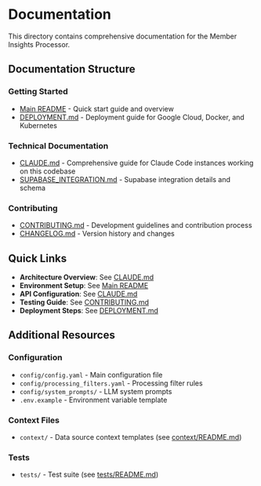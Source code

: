# Documentation

This directory contains comprehensive documentation for the Member Insights Processor.

## Documentation Structure

### Getting Started
- [Main README](../README.md) - Quick start guide and overview
- [DEPLOYMENT.md](DEPLOYMENT.md) - Deployment guide for Google Cloud, Docker, and Kubernetes

### Technical Documentation
- [CLAUDE.md](CLAUDE.md) - Comprehensive guide for Claude Code instances working on this codebase
- [SUPABASE_INTEGRATION.md](SUPABASE_INTEGRATION.md) - Supabase integration details and schema

### Contributing
- [CONTRIBUTING.md](../CONTRIBUTING.md) - Development guidelines and contribution process
- [CHANGELOG.md](../CHANGELOG.md) - Version history and changes

## Quick Links

- **Architecture Overview**: See [CLAUDE.md](CLAUDE.md#architecture-overview)
- **Environment Setup**: See [Main README](../README.md#setup)
- **API Configuration**: See [CLAUDE.md](CLAUDE.md#environment-variables)
- **Testing Guide**: See [CONTRIBUTING.md](../CONTRIBUTING.md#testing)
- **Deployment Steps**: See [DEPLOYMENT.md](DEPLOYMENT.md)

## Additional Resources

### Configuration
- `config/config.yaml` - Main configuration file
- `config/processing_filters.yaml` - Processing filter rules
- `config/system_prompts/` - LLM system prompts
- `.env.example` - Environment variable template

### Context Files
- `context/` - Data source context templates (see [context/README.md](../context/README.md))

### Tests
- `tests/` - Test suite (see [tests/README.md](../tests/README.md))
